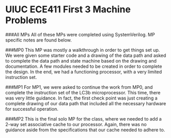 # UIUC ECE411 First 3 Machine Problems
###All MPs
All of these MPs were completed using SystemVerilog.
MP specific notes are found below.  

###MP0
This MP was mostly a walkthrough in order to get things set up.  
We were given some starter code and a drawing of the data path and asked to complete the data path and state machine based on the drawing and documentation.  A few modules needed to be created in order to complete the design.  In the end, we had a functioning processor, with a very limited instruction set.  

###MP1
For MP1, we were asked to continue the work from MP0, and complete the instruction set of the LC3b microprocessor.  This time, there was very little guidance.  In fact, the first check point was just creating a complete drawing of our data path that included all the necessary hardware for successful operation.   

###MP2
This is the final solo MP for the class, where we needed to add a 2-way set associative cache to our processor.  Again, there was no guidance aside from the specifications that our cache needed to adhere to.  

